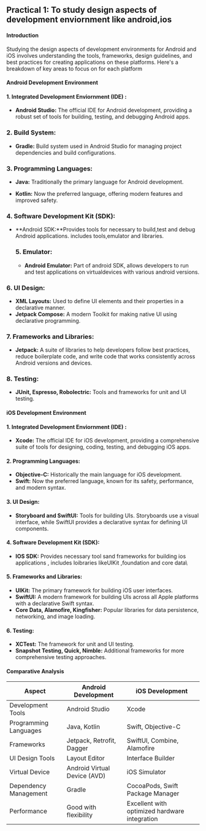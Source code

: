 ## Practical 1: To study design aspects of development enviornment like android,ios

#### Introduction
Studying the design aspects of development environments for Android and iOS involves understanding the tools, frameworks, design guidelines, and best practices for creating applications on these platforms. Here's a breakdown of key areas to focus on for each platform

#### Android Development Environment
  #### 1. Integrated Development Enviornment (IDE) : 

- **Android Studio:** The official IDE for Android development, providing a robust set of tools for building, testing, and debugging Android apps.

### 2. Build System:
- **Gradle:** Build system used in Android Studio for managing project dependencies and build configurations.

 ### 3. Programming Languages:
- **Java:** Traditionally the primary language for Android development.

- **Kotlin:** Now the preferred language, offering modern features and improved safety.

### 4. Software Development Kit (SDK):
- **Android SDK:**Provides tools for necessary to build,test and debug Android applications. includes tools,emulator and libraries.

  ### 5. Emulator:
  - **Android Emulator:** Part of android SDK, allows developers to run and test applications on virtualdevices with various android versions.

 ### 6. UI Design:
- **XML Layouts:** Used to define UI elements and their properties in a declarative manner.
- **Jetpack Compose:** A modern Toolkit for making native UI using declarative programming.

 ### 7. Frameworks and Libraries:
- **Jetpack:** A suite of libraries to help developers follow best practices, reduce boilerplate code, and write code that works consistently across Android versions and devices.

 ### 8. Testing:
- **JUnit, Espresso, Robolectric:** Tools and frameworks for unit and UI testing.


#### iOS Development Environment
#### 1. Integrated Development Enviornment (IDE)  :

- **Xcode:** The official IDE for iOS development, providing a comprehensive suite of tools for designing, coding, testing, and debugging iOS apps.

#### 2. Programming Languages:

- **Objective-C:** Historically the main language for iOS development.
- **Swift:**  Now the preferred language, known for its safety, performance, and modern syntax.

#### 3. UI Design:

- **Storyboard and SwiftUI:** Tools for building UIs. Storyboards use a visual interface, while SwiftUI provides a declarative syntax for defining UI components.

#### 4. Software Development Kit (SDK):
- **IOS SDK:** Provides necessary tool sand frameworks for building ios applications , includes loibraries likeUIKit ,foundation and core data\
  
#### 5. Frameworks and Libraries:

- **UIKit:** The primary framework for building iOS user interfaces.
- **SwiftUI:** A modern framework for building UIs across all Apple platforms with a declarative Swift syntax.
- **Core Data, Alamofire, Kingfisher:** Popular libraries for data persistence, networking, and image loading.

#### 6. Testing:

- **XCTest:** The framework for unit and UI testing.
- **Snapshot Testing, Quick, Nimble:** Additional frameworks for more comprehensive testing approaches.

#### Comparative Analysis

| Aspect                 | Android Development                               | iOS Development                                    |
|------------------------|---------------------------------------------------|---------------------------------------------------|
| Development Tools  | Android Studio                                    | Xcode                                             |
| Programming Languages | Java, Kotlin                                   | Swift, Objective-C                                |
| Frameworks         | Jetpack, Retrofit, Dagger                         | SwiftUI, Combine, Alamofire                       |
| UI Design Tools    | Layout Editor                                     | Interface Builder                                 |
| Virtual Device     | Android Virtual Device (AVD)                      | iOS Simulator                                     |
| Dependency Management | Gradle                                         | CocoaPods, Swift Package Manager                  |
| Performance        | Good with flexibility                             | Excellent with optimized hardware integration     |
